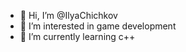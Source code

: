 - 👋 Hi, I’m @IlyaChichkov
- 👀 I’m interested in game development
- 🌱 I’m currently learning c++

<!---
IlyaChichkov/IlyaChichkov is a ✨ special ✨ repository because its `README.md` (this file) appears on your GitHub profile.
You can click the Preview link to take a look at your changes.
--->
